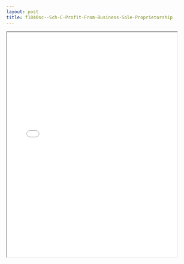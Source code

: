 ```yaml
---
layout: post
title: f1040sc--Sch-C-Profit-From-Business-Sole-Proprietorship
---
```


<div class="pdf-container">
<iframe src="/ea/assets/pdfs/f1040sc--Sch-C-Profit-From-Business-Sole-Proprietorship.pdf" height="600" width="90%" allowFullScreen="true"></iframe>
</div>

